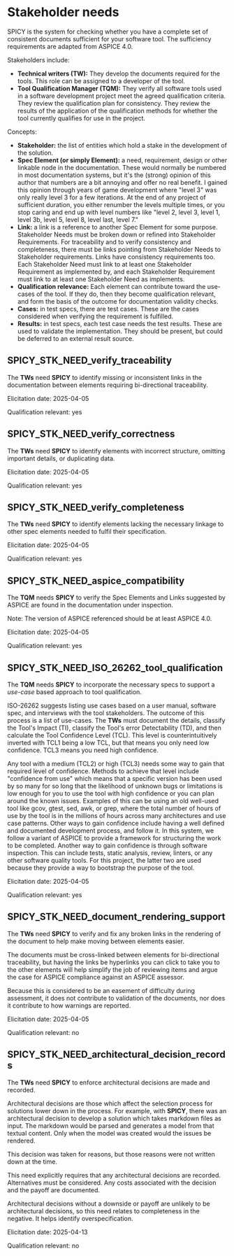 # Stakeholder needs

SPICY is the system for checking whether you have a complete set of consistent
documents sufficient for your software tool.
The sufficiency requirements are adapted from ASPICE 4.0.

Stakeholders include:

- **Technical writers (TW):** They develop the documents required for the
  tools. This role can be assigned to a developer of the tool.
- **Tool Qualification Manager (TQM):** They verify all software tools used in
  a software development project meet the agreed qualification criteria.
  They review the qualification plan for consistency.
  They review the results of the application of the qualification methods for
  whether the tool currently qualifies for use in the project.

Concepts:

- **Stakeholder:** the list of entities which hold a stake in the development of
  the solution.
- **Spec Element (or simply Element):** a need, requirement, design or other
  linkable node in the documentation. These would normally be numbered in most
  documentation systems, but it's the (strong) opinion of this author that
  numbers are a bit annoying and offer no real benefit.
  I gained this opinion through years of game development where "level 3" was
  only really level 3 for a few iterations. At the end of any project of
  sufficient duration, you either renumber the levels multiple times, or you
  stop caring and end up with level numbers  like "level 2, level 3, level 1,
  level 3b, level 5, level 8, level last, level 7."
- **Link:** a link is a reference to another Spec Element for some purpose.
  Stakeholder Needs must be broken down or refined into Stakeholder Requirements.
  For traceability and to verify consistency and completeness,
  there must be links pointing from Stakeholder Needs to Stakeholder requirements.
  Links have consistency requirements too.
  Each Stakeholder Need must link to at least one Stakeholder Requirement as implemented by, and
  each Stakeholder Requirement must link to at least one Stakeholder Need as implements.
- **Qualification relevance:** Each element can contribute toward the use-cases of the tool.
  If they do, then they become qualification relevant, and
  form the basis of the outcome for documentation validity checks.
- **Cases:** in test specs, there are test cases.
  These are the cases considered when verifying the requirement is fulfilled.
- **Results:** in test specs, each test case needs the test results.
  These are used to validate the implementation.
  They should be present, but could be deferred to an external result source.

## SPICY_STK_NEED_verify_traceability

The **TWs** need **SPICY** to identify missing or inconsistent links in the
documentation between elements requiring bi-directional traceability.

Elicitation date: 2025-04-05

Qualification relevant: yes

## SPICY_STK_NEED_verify_correctness

The **TWs** need **SPICY** to identify elements with incorrect structure,
omitting important details, or duplicating data.

Elicitation date: 2025-04-05

Qualification relevant: yes

## SPICY_STK_NEED_verify_completeness

The **TWs** need **SPICY** to identify elements lacking the necessary linkage
to other spec elements needed to fulfil their specification.

Elicitation date: 2025-04-05

Qualification relevant: yes

## SPICY_STK_NEED_aspice_compatibility

The **TQM** needs **SPICY** to verify the Spec Elements and Links suggested by
ASPICE are found in the documentation under inspection.

Note: The version of ASPICE referenced should be at least ASPICE 4.0.

Elicitation date: 2025-04-05

Qualification relevant: yes

## SPICY_STK_NEED_ISO_26262_tool_qualification

The **TQM** needs **SPICY** to incorporate the necessary specs to support a
_use-case_ based approach to tool qualification.

ISO-26262 suggests listing use cases based on a user manual, software spec, and
interviews with the tool stakeholders.
The outcome of this process is a list of use-cases.
The **TWs** must document the details,
classify the Tool's Impact (TI),
classify the Tool's error Detectability (TD),
and then calculate the Tool Confidence Level (TCL).
This level is counterintuitively inverted with TCL1 being a low TCL, but that
means you only need low confidence. TCL3 means you need high confidence.

Any tool with a medium (TCL2) or high (TCL3) needs some way to gain that
required level of confidence.
Methods to achieve that level include "confidence
from use" which means that a specific version has been used by so many for so long that the
likelihood of unknown bugs or limitations is low enough for you to use the tool with
high confidence or you can plan around the known issues.
Examples of this can be using an old well-used tool like gcov, gtest, sed, awk,
or grep, where the total number of hours of use by the tool is in the millions
of hours across many architectures and use case patterns.
Other ways to gain confidence include having a well defined and documented development process, and follow it.
In this system, we follow a variant of ASPICE to provide a framework for structuring the work to be completed.
Another way to gain confidence is through software inspection.
This can include
tests, static analysis, review, linters, or any other software quality tools.
For this project, the latter two are used because they provide a way to
bootstrap the purpose of the tool.

Elicitation date: 2025-04-05

Qualification relevant: yes

## SPICY_STK_NEED_document_rendering_support

The **TWs** need **SPICY** to verify and fix any broken links in the rendering
of the document to help make moving between elements easier.

The documents must be cross-linked between elements for bi-directional
traceability, but having the links be hyperlinks you can click to take you to
the other elements will help simplify the job of reviewing items and argue the
case for ASPICE compliance against an ASPICE assessor.

Because this is considered to be an easement of difficulty during assessment,
it does not contribute to validation of the documents,
nor does it contribute to how warnings are reported.

Elicitation date: 2025-04-05

Qualification relevant: no

## SPICY_STK_NEED_architectural_decision_records

The **TWs** need **SPICY** to enforce architectural decisions are made and recorded.

Architectural decisions are those which affect the selection process for
solutions lower down in the process.
For example, with **SPICY**, there was an architectural decision to develop a
solution which takes markdown files as input.
The markdown would be parsed and generates a model from that textual content.
Only when the model was created would the issues be rendered.

This decision was taken for reasons, but those reasons were not written down at the time.

This need explicitly requires that any architectural decisions are recorded.
Alternatives must be considered.
Any costs associated with the decision and the payoff are documented.

Architectural decisions without a downside or payoff are unlikely to be
architectural decisions, so this need relates to completeness in the negative.
It helps identify overspecification.

Elicitation date: 2025-04-13

Qualification relevant: no
